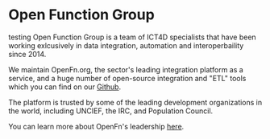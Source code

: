 # Open Function Group
testing
Open Function Group is a team of ICT4D specialists that have been working
exlcusively in data integration, automation and interoperbaility since 2014.

We maintain OpenFn.org, the sector's leading integration platform as a service,
and a huge number of open-source integration and "ETL" tools which you can find
on our [Github](https://www.github.com/openfn).

The platform is trusted by some of the leading development organizations in the
world, including UNCIEF, the IRC, and Population Council.

You can learn more about OpenFn's leadership [here](https://www.openfn.org/leadership).
